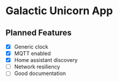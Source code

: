 # Galactic Unicorn App

## Planned Features

- [x] Generic clock
- [x] MQTT enabled
- [x] Home assistant discovery
- [ ] Network resiliency
- [ ] Good documentation
